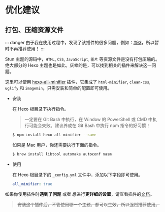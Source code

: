 # 优化建议

## 打包、压缩资源文件 <Badge text="Disrelated" type="warning"/>

::: danger
由于我在使用过程中，发现了该插件的很多问题，例如：[#93](https://github.com/chenzhutian/hexo-all-minifier/issues/93)，所以暂时不再推荐使用！
:::

Stun 主题的源码中，`HTML`, `CSS`, `JavaScript`, `图片` 等资源文件是没有打包压缩的。绝大部分的 Hexo 主题也是如此。庆幸的是，可以找到相关的插件来解决这一问题。

这里可以使用 [hexo-all-minifier](https://github.com/chenzhutian/hexo-all-minifier) 插件，它集成了 `html-minifier`, `clean-css`, `uglify` 和 `imagemin`，只需安装和简单的配置即可使用。

- 安装

  在 Hexo 根目录下执行指令。

  > 一定要在 Git Bash 中执行，在 Window 的 PowerShell 或 CMD 中执行可能会失败。建议养成在 Git Bash 中执行 npm 指令的好习惯！

  ``` bash
  $ npm install hexo-all-minifier --save
  ```

  如果是 Mac 用户，你还需要执行下面的指令。

  ``` bash
  $ brew install libtool automake autoconf nasm
  ```

- 使用

  在 Hexo 根目录下的 `_config.yml` 文件中，添加以下字段即可使用。

  ``` yaml
  all_minifier: true
  ```

如果你使用插件时**遇到了问题** 或者 想进行**更详细的设置**，请查看插件的[文档](https://github.com/chenzhutian/hexo-all-minifier/blob/master/README.md)。

> ~~安装这个插件后，不管使用哪一个主题，都可以生效，所以强烈推荐使用。~~
